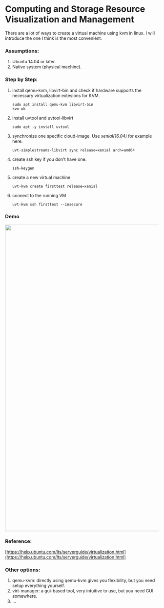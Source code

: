 # Computing and Storage Resource Visualization and Management

There are a lot of ways to create a virtual machine using kvm in linux. I will introduce the one I think is the most convenient.

### Assumptions:

1. Ubuntu 14.04 or later.
2. Native system (physical machine).

### Step by Step:

1. install qemu-kvm, libvirt-bin and check if hardware supports the necessary virtualization extesions for KVM.

    ``` shell
    sudo apt install qemu-kvm libvirt-bin
    kvm-ok
    ```

2. install uvtool and uvtool-libvirt

    ``` shell
    sudo apt -y install uvtool
    ```

3. synchronize one specific cloud-image. Use _xenial(16.04)_ for example here.

    ``` shell
    uvt-simplestreams-libvirt sync release=xenial arch=amd64
    ```

4. create ssh key if you don't have one.

    ``` shell
    ssh-keygen
    ```

5. create a new virtual machine

    ``` shell
    uvt-kvm create firsttest release=xenial
    ```

6. connect to the running VM

    ``` shell
    uvt-kvm ssh firsttest --insecure
    ```

### Demo

<a href="demo.gif" target="_blank"><img src="demo.gif" width="1000" /></a>


### Reference:

[https://help.ubuntu.com/lts/serverguide/virtualization.html](https://help.ubuntu.com/lts/serverguide/virtualization.html)

### Other options:

1. qemu-kvm: directly using qemu-kvm gives you flexibility, but you need setup everything yourself.
2. virt-manager: a gui-based tool, very intuitive to use, but you need GUI somewhere.
3. ...


